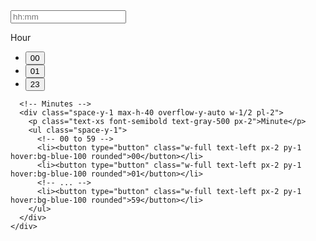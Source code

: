 <div class="hs-timepicker relative">
  <input
    type="text"
    class="py-2 px-3 block w-full border-gray-200 rounded-md text-sm focus:border-blue-500 focus:ring-blue-500"
    placeholder="hh:mm"
    autocomplete="off"
  />

  <!-- Dropdown Menu -->
  <div class="hidden hs-timepicker-toggle absolute z-10 mt-2 w-full bg-white border border-gray-200 rounded-lg shadow-md">
    <div class="flex justify-between p-4">
      <!-- Hours -->
      <div class="space-y-1 max-h-40 overflow-y-auto w-1/2 pr-2">
        <p class="text-xs font-semibold text-gray-500 px-2">Hour</p>
        <ul class="space-y-1">
          <!-- 00 to 23 -->
          <li><button type="button" class="w-full text-left px-2 py-1 hover:bg-blue-100 rounded">00</button></li>
          <li><button type="button" class="w-full text-left px-2 py-1 hover:bg-blue-100 rounded">01</button></li>
          <!-- ... -->
          <li><button type="button" class="w-full text-left px-2 py-1 hover:bg-blue-100 rounded">23</button></li>
        </ul>
      </div>

      <!-- Minutes -->
      <div class="space-y-1 max-h-40 overflow-y-auto w-1/2 pl-2">
        <p class="text-xs font-semibold text-gray-500 px-2">Minute</p>
        <ul class="space-y-1">
          <!-- 00 to 59 -->
          <li><button type="button" class="w-full text-left px-2 py-1 hover:bg-blue-100 rounded">00</button></li>
          <li><button type="button" class="w-full text-left px-2 py-1 hover:bg-blue-100 rounded">01</button></li>
          <!-- ... -->
          <li><button type="button" class="w-full text-left px-2 py-1 hover:bg-blue-100 rounded">59</button></li>
        </ul>
      </div>
    </div>
  </div>
</div>
